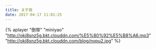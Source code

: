```yaml
---
title: 关于我
date: 2017-04-17 11:01:25
---
```

{% aplayer "倒带" "miniyao" "http://okj8snz5g.bkt.clouddn.com/%E5%80%92%E5%B8%A6.mp3" "http://okj8snz5g.bkt.clouddn.com/blog/nvpu2.jpg" %}

